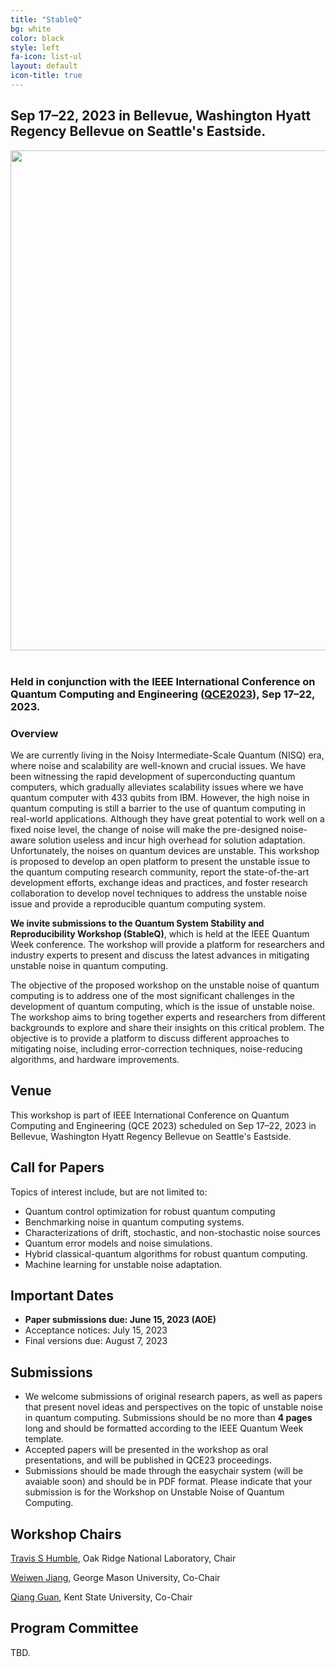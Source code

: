 ```yaml
---
title: "StableQ"
bg: white
color: black
style: left
fa-icon: list-ul
layout: default
icon-title: true
---
```

 
<div style="text-align:center;">
  <span class="fa-stack subtlecircle" style="font-size:64px; background:rgba(0,128,0,0.1)">
    <i class="fa fa-circle fa-stack-2x text-white"></i>
    <i class="fa fa-server fa-stack-1x text-green"></i>
  </span>
</div>

## Sep 17–22, 2023 in Bellevue, Washington Hyatt Regency Bellevue on Seattle's Eastside.

<div style="text-align:center;">
  <a href="https://www.hyatt.com/en-US/hotel/washington/hyatt-regency-bellevue-on-seattles-eastside/belle"><img width="800px" src="img/virtual.jpg"/></a>
  &nbsp;  &nbsp;  &nbsp;  &nbsp;
</div>

    
### Held in conjunction with the  IEEE International Conference on Quantum Computing and Engineering ([QCE2023](https://qce.quantum.ieee.org/2023)), Sep 17–22, 2023.


### Overview

We are currently living in the Noisy Intermediate-Scale Quantum (NISQ) era, where noise and scalability are well-known and crucial issues. We have been witnessing the rapid development of superconducting quantum computers, which gradually alleviates scalability issues where we have quantum computer with 433 qubits from IBM. However, the high noise in quantum computing is still a barrier to the use of quantum computing in real-world applications. Although they have great potential to work well on a fixed noise level, the change of noise will make the pre-designed noise-aware solution useless and incur high overhead for solution adaptation. Unfortunately, the noises on quantum devices are unstable. This workshop is proposed to develop an open platform to present the unstable issue to the quantum computing research community, report the state-of-the-art development efforts, exchange ideas and practices, and foster research collaboration to develop novel techniques to address the unstable noise issue and provide a reproducible quantum computing system.

<!-- Introduction -->
**We invite submissions to the Quantum System Stability and Reproducibility Workshop (StableQ)**, which is held at the IEEE Quantum Week conference. The workshop will provide a platform for researchers and industry experts to present and discuss the latest advances in mitigating unstable noise in quantum computing.

<!-- objective -->
The objective of the proposed workshop on the unstable noise of quantum computing is to address one of the most significant challenges in the development of quantum computing, which is the issue of unstable noise. The workshop aims to bring together experts and researchers from different backgrounds to explore and share their insights on this critical problem. The objective is to provide a platform to discuss different approaches to mitigating noise, including error-correction techniques, noise-reducing algorithms, and hardware improvements.

<!--The detailed objectives are listed as follows:
* Develop a comprehensive understanding of the current state of research on unstable noise in quantum computing.
* Provide a platform for researchers and industry experts to present and discuss their latest findings and insights on mitigating unstable noise in quantum computing.
* Foster collaboration among researchers and industry experts to develop novel techniques and strategies for addressing unstable noise in quantum computing.
* Facilitate discussions on the limitations of current techniques and identify areas where further research is needed.
* Encourage the development of reproducible quantum computing systems that can effectively mitigate unstable noise.
* Provide an opportunity for attendees to network and build new collaborations in the field of quantum computing.
-->


<!-- 
<div style="text-align:center;">
  <p>
    <a href="qccc-cfp.txt">
      <i class="fa fa-file-text-o">&nbsp;<b>Download the QCCC-22 CFP </b></i>
    </a>
  </p>
</div> -->







## Venue

This workshop is part of IEEE International Conference on Quantum Computing and Engineering (QCE 2023) scheduled on Sep 17–22, 2023  in Bellevue, Washington Hyatt Regency Bellevue on Seattle's Eastside.

## Call for Papers

Topics of interest include, but are not limited to:
* Quantum control optimization for robust quantum computing
* Benchmarking noise in quantum computing systems.
* Characterizations of drift, stochastic, and non-stochastic noise sources
* Quantum error models and noise simulations.
* Hybrid classical-quantum algorithms for robust quantum computing.
* Machine learning for unstable noise adaptation.


## Important Dates 
* **Paper submissions due: June 15, 2023 (AOE)**
* Acceptance notices: July 15, 2023
* Final versions due: August 7, 2023


## Submissions
* We welcome submissions of original research papers, as well as papers that present novel ideas and perspectives on the topic of unstable noise in quantum computing. Submissions should be no more than **4 pages** long and should be formatted according to the IEEE Quantum Week template.
* Accepted papers will be presented in the workshop as oral presentations, and will be published in QCE23 proceedings.
* Submissions should be made through the easychair system (will be avaiable soon) and should be in PDF format. Please indicate that your submission is for the Workshop on Unstable Noise of Quantum Computing.


    

## Workshop Chairs
[Travis S Humble](https://www.ornl.gov/staff-profile/travis-s-humble), Oak Ridge National Laboratory, Chair

[Weiwen Jiang](https://jqub.ece.gmu.edu/), George Mason University, Co-Chair

[Qiang Guan](https://www.cs.kent.edu/~qguan/), Kent State University, Co-Chair


## Program Committee
TBD.




<script type='text/javascript' id='clustrmaps' src='//cdn.clustrmaps.com/map_v2.js?cl=ffffff&w=300&t=tt&d=cIhgYH1fFbP-ZJ070ZjU28sR5hr_iWckMoZ9Qd3Yw1c&co=1a6ea8'></script>
